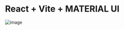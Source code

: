 # React + Vite + MATERIAL UI

![image](https://github.com/PaulRazon/noticias-api/assets/73920749/3426d038-f608-4f3b-97bf-83a58cb57eed)
